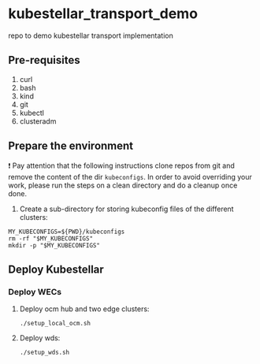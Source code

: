 # kubestellar_transport_demo
repo to demo kubestellar transport implementation 

## Pre-requisites
1. curl
1. bash
1. kind
1. git
1. kubectl
1. clusteradm


## Prepare the environment 

❗ Pay attention that the following instructions clone repos from git and remove the content of the dir `kubeconfigs`. In order to avoid overriding your work, please run the steps on a clean directory and do a cleanup once done.

1. Create a sub-directory for storing kubeconfig files of the different clusters:
```
MY_KUBECONFIGS=${PWD}/kubeconfigs
rm -rf "$MY_KUBECONFIGS"
mkdir -p "$MY_KUBECONFIGS"

```

## Deploy Kubestellar

### Deploy WECs

1.  Deploy ocm hub and two edge clusters:
    ```
    ./setup_local_ocm.sh 
    ```

1.  Deploy wds:
    ```
    ./setup_wds.sh
    ```
